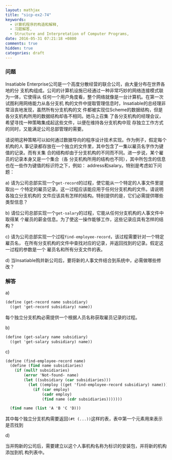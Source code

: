 ```yaml
---
layout: mathjax
title: "sicp-ex2-74"
keywords:
  - 计算机程序的构造和解释,
  - 习题解答,
  - Structure and Interpretation of Computer Programs,
date: 2016-05-31 07:21:18 +0800
comments: true
hidden: true
categories: draft
---
```


### 问题

Insatiable Enterprise公司是一个高度分散经营的联合公司，由大量分布在世界各地的分
支机构组成。公司的计算机设施已经通过一种非常巧妙的网络连接模式联为一体，它使得从
任何一个用户角度看，整个网络就像是一台计算机。在第一次试图利用网络能力从各分支机
构的文件中提取管理信息时，Insatiable的总经理非常沮丧地发现，虽然所有分支机构的文
件都被实现位Scheme的数据结构，但是各分支机构所用的数据结构却各不相同。她马上召集
了各分支机构的经理会议，希望寻找一种策略集成起这些文件，以便在维持各分支机构中现
存独立工作方式的同时，又能满足公司总部管理的需要。

请说明这种策略可以如何通过数据导向的程序设计技术实现。作为例子，假定每个机构的人
事记录都存放在一个独立的文件里，其中包含了一集以雇员名字作为键值的记录。而有关集
合的结构却由于分支机构的不同而不同。进一步说，某个雇员的记录本身又是一个集合（各
分支机构所用的结构也不同），其中所包含的信息也在一些作为键值的标识符之下，例如：
address和salary。特别是考虑如下问题：

a) 请为公司总部实现一个`get-record`的过程，使它能从一个特定的人事文件里提取出一
个特定的雇员记录。这一过程应该能应用于任何分支机构的文件。请说明各独立分支机构的
文件应该具有怎样的结构。特别提供的是，它们必需提供哪些类型信息？

b) 请位公司总部实现一个`get-salary`的过程，它能从任何分支机构的人事文件中取得某
个雇员的薪金信息。为了使这一操作能够工作，这些记录应具有怎样的结构？

c) 请为公司总部实现一个过程`find-employee-record`，该过程需要针对一个特定雇员名，
在所有分支机构的文件中查找对应的记录，并返回找到的记录。假定这一过程的参数是一个
雇员名和所有分支文件的表。

d) 当Insatiable购并新公司后，要将新的人事文件结合到系统中，必需做哪些修改？

### 解答

a)

``` scheme
(define (get-record name subsidiary)
  ((get 'get-record subsidiary) name))
```

每个独立分支机构必需提供一个根据人员名称获取雇员记录的过程。

b)

``` scheme
(define (get-salary name subsidiary)
  ((get 'get-salary subsidiary) name))
```

c)

``` scheme
(define (find-employee-record name)
  (define (find name subsidiaries)
    (if (null? subsidiaries)
        (error 'Not-found- name)
        (let ((subsidiary (car subsidiaries)))
          (let ((employ ((get 'find-employee-record subsidiary) name)))
            (if (car employ)
                (cadr employ)
                (find name (cdr subsidiaries)))))))

  (find name (list 'A 'B 'C 'D)))
```

其中每个独立分支机构需要返回`(#t (...))`这样的表，表中第一个元素用来表示是否找到

d)

当并购新的公司后，需要建立以这个人事机构名称为标识的安装包，并将新的机构添加到机
构列表中。
